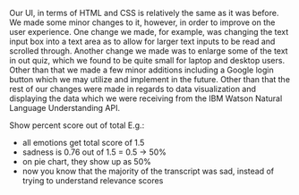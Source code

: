 Our UI, in terms of HTML and CSS is relatively the same as it was before. We made some minor changes to it, however, in order to improve on the user experience. One change we made, for example, was changing the text input box into a text area as to allow for larger text inputs to be read and scrolled through. Another change we made was to enlarge some of the text in out quiz, which we found to be quite small for laptop and desktop users. Other than that we made a few minor additions including a Google login button which we may utilize and implement in the future. Other than that the rest of our changes were made in regards to data visualization and displaying the data which we were receiving from the IBM Watson Natural Language Understanding API.

Show percent score out of total
E.g.:
- all emotions get total score of 1.5
- sadness is 0.76 out of 1.5 = 0.5 -> 50%
- on pie chart, they show up as 50%
- now you know that the majority of the transcript was sad, instead 
  of trying to understand relevance scores
